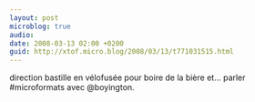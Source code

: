 ```yaml
---
layout: post
microblog: true
audio: 
date: 2008-03-13 02:00 +0200
guid: http://xtof.micro.blog/2008/03/13/t771031515.html
---
```

direction bastille en vélofusée pour boire de la bière et... parler #microformats avec @boyington.
